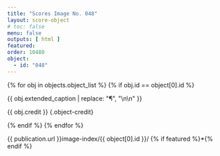 ```yaml
---
title: "Scores Image No. 048"
layout: score-object
# toc: false
menu: false
outputs: [ html ]
featured: 
order: 10480
object:
  - id: "048"
---
```


{% for obj in objects.object_list %}
{% if obj.id == object[0].id %}

{{ obj.extended_caption | replace: "¶", "\n\n" }}

{{ obj.credit }} {.object-credit}

{% endif %}
{% endfor %}

<div class="object-credit object-url is-print-only">

{{ publication.url }}image-index/{{ object[0].id }}/ {% if featured %}*{% endif %}

</div>
